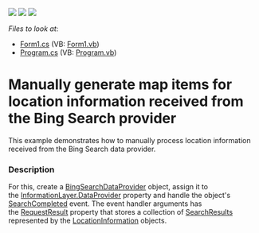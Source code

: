 <!-- default badges list -->
![](https://img.shields.io/endpoint?url=https://codecentral.devexpress.com/api/v1/VersionRange/128576873/16.1.4%2B)
[![](https://img.shields.io/badge/Open_in_DevExpress_Support_Center-FF7200?style=flat-square&logo=DevExpress&logoColor=white)](https://supportcenter.devexpress.com/ticket/details/T188838)
[![](https://img.shields.io/badge/📖_How_to_use_DevExpress_Examples-e9f6fc?style=flat-square)](https://docs.devexpress.com/GeneralInformation/403183)
<!-- default badges end -->
<!-- default file list -->
*Files to look at*:

* [Form1.cs](./CS/MapControl_SearchProcessing/Form1.cs) (VB: [Form1.vb](./VB/MapControl_SearchProcessing/Form1.vb))
* [Program.cs](./CS/MapControl_SearchProcessing/Program.cs) (VB: [Program.vb](./VB/MapControl_SearchProcessing/Program.vb))
<!-- default file list end -->
# Manually generate map items for location information received from the Bing Search provider


This example demonstrates how to manually process location information received from the Bing Search data provider.


<h3>Description</h3>

For this, create a&nbsp;<a href="https://documentation.devexpress.com/#WindowsForms/clsDevExpressXtraMapBingSearchDataProvidertopic">BingSearchDataProvider</a> object, assign it to the&nbsp;<a href="https://documentation.devexpress.com/#WindowsForms/DevExpressXtraMapInformationLayer_DataProvidertopic">InformationLayer.DataProvider</a> property and handle the&nbsp;object's <a href="https://documentation.devexpress.com/#WindowsForms/DevExpressXtraMapBingSearchDataProvider_SearchCompletedtopic">SearchCompleted</a> event. The event handler arguments has the&nbsp;<a href="https://documentation.devexpress.com/#WindowsForms/DevExpressXtraMapBingSearchCompletedEventArgs_RequestResulttopic">RequestResult</a>&nbsp;property that stores a collection of&nbsp;<a href="https://documentation.devexpress.com/#WindowsForms/DevExpressXtraMapSearchRequestResult_SearchResultstopic">SearchResults</a>&nbsp; represented by the&nbsp;<a href="https://documentation.devexpress.com/#WindowsForms/clsDevExpressXtraMapLocationInformationtopic">LocationInformation</a>&nbsp;objects.

<br/>


